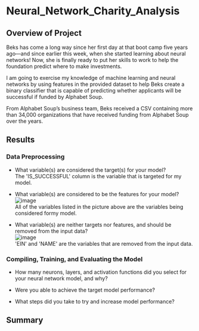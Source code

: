# Neural_Network_Charity_Analysis

## Overview of Project
Beks has come a long way since her first day at that boot camp five years ago—and since earlier this week, when she started learning about neural networks! Now, she is finally ready to put her skills to work to help the foundation predict where to make investments.

I am going to exercise my knowledge of machine learning and neural networks by using features in the provided dataset to help Beks create a binary classifier that is capable of predicting whether applicants will be successful if funded by Alphabet Soup.

From Alphabet Soup’s business team, Beks received a CSV containing more than 34,000 organizations that have received funding from Alphabet Soup over the years.


## Results

### Data Preprocessing
- What variable(s) are considered the target(s) for your model?  
    The 'IS_SUCCESSFUL' column is the variable that is targeted for my model. 
  
- What variable(s) are considered to be the features for your model?  
  ![image](https://user-images.githubusercontent.com/86776606/199859460-52b2f7ef-b9eb-412c-9de2-181c060b9d57.png)  
   All of the variables listed in the picture above are the variables being considered formy model.
  
- What variable(s) are neither targets nor features, and should be removed from the input data?  
 ![image](https://user-images.githubusercontent.com/86776606/199859293-2ce19776-23f6-4155-88f8-adce7f0c4725.png)  
  'EIN' and 'NAME' are the variables that are removed from the input data.

### Compiling, Training, and Evaluating the Model
- How many neurons, layers, and activation functions did you select for your neural network model, and why?
  
- Were you able to achieve the target model performance?
  
- What steps did you take to try and increase model performance?
  

## Summary
